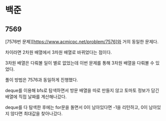 # 백준

## 7569

[7576번 문제][https://www.acmicpc.net/problem/7576]와 거의 동일한 문제다.

차이라면 2차원 배열에서 3차원 배열로 바뀌었다는 점이다.

3차원 배열은 다뤄볼 일이 별로 없었는데 이번 문제를 통해 3차원 배열을 다뤄볼 수 있었다.



풀이 방법은 7576과 동일하게 진행했다.

deque를 이용해 bfs로 탐색하면서 방문 배열을 따로 만들지 않고 토마토 정보가 담긴 배열에 직접 날짜를 계산해나갔다.

deque를 다 탐색한 후에는 for문을 돌면서 0이 남아있다면 -1을 리턴하고, 0이 남아있지 않다면 최대값을 찾아나갔다.

